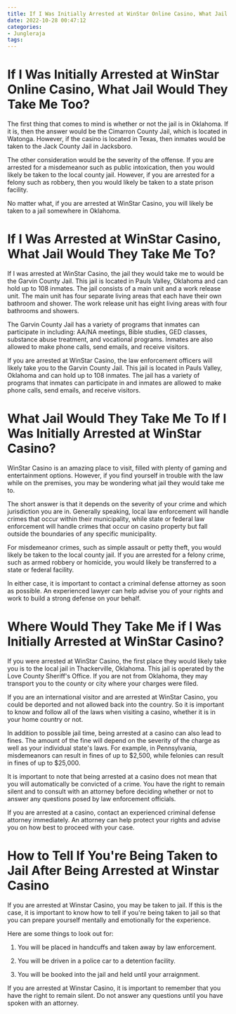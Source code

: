 ```yaml
---
title: If I Was Initially Arrested at WinStar Online Casino, What Jail Would They Take Me Too
date: 2022-10-28 00:47:12
categories:
- Jungleraja
tags:
---
```



#  If I Was Initially Arrested at WinStar Online Casino, What Jail Would They Take Me Too?

The first thing that comes to mind is whether or not the jail is in Oklahoma. If it is, then the answer would be the Cimarron County Jail, which is located in Watonga. However, if the casino is located in Texas, then inmates would be taken to the Jack County Jail in Jacksboro.

The other consideration would be the severity of the offense. If you are arrested for a misdemeanor such as public intoxication, then you would likely be taken to the local county jail. However, if you are arrested for a felony such as robbery, then you would likely be taken to a state prison facility.

No matter what, if you are arrested at WinStar Casino, you will likely be taken to a jail somewhere in Oklahoma.

#  If I Was Arrested at WinStar Casino, What Jail Would They Take Me To?

If I was arrested at WinStar Casino, the jail they would take me to would be the Garvin County Jail. This jail is located in Pauls Valley, Oklahoma and can hold up to 108 inmates. The jail consists of a main unit and a work release unit. The main unit has four separate living areas that each have their own bathroom and shower. The work release unit has eight living areas with four bathrooms and showers.

The Garvin County Jail has a variety of programs that inmates can participate in including: AA/NA meetings, Bible studies, GED classes, substance abuse treatment, and vocational programs. Inmates are also allowed to make phone calls, send emails, and receive visitors.

If you are arrested at WinStar Casino, the law enforcement officers will likely take you to the Garvin County Jail. This jail is located in Pauls Valley, Oklahoma and can hold up to 108 inmates. The jail has a variety of programs that inmates can participate in and inmates are allowed to make phone calls, send emails, and receive visitors.

#  What Jail Would They Take Me To If I Was Initially Arrested at WinStar Casino?

WinStar Casino is an amazing place to visit, filled with plenty of gaming and entertainment options. However, if you find yourself in trouble with the law while on the premises, you may be wondering what jail they would take me to.

The short answer is that it depends on the severity of your crime and which jurisdiction you are in. Generally speaking, local law enforcement will handle crimes that occur within their municipality, while state or federal law enforcement will handle crimes that occur on casino property but fall outside the boundaries of any specific municipality.

For misdemeanor crimes, such as simple assault or petty theft, you would likely be taken to the local county jail. If you are arrested for a felony crime, such as armed robbery or homicide, you would likely be transferred to a state or federal facility.

In either case, it is important to contact a criminal defense attorney as soon as possible. An experienced lawyer can help advise you of your rights and work to build a strong defense on your behalf.

#  Where Would They Take Me if I Was Initially Arrested at WinStar Casino?

If you were arrested at WinStar Casino, the first place they would likely take you is to the local jail in Thackerville, Oklahoma. This jail is operated by the Love County Sheriff's Office. If you are not from Oklahoma, they may transport you to the county or city where your charges were filed.

If you are an international visitor and are arrested at WinStar Casino, you could be deported and not allowed back into the country. So it is important to know and follow all of the laws when visiting a casino, whether it is in your home country or not.

In addition to possible jail time, being arrested at a casino can also lead to fines. The amount of the fine will depend on the severity of the charge as well as your individual state's laws. For example, in Pennsylvania, misdemeanors can result in fines of up to $2,500, while felonies can result in fines of up to $25,000.

It is important to note that being arrested at a casino does not mean that you will automatically be convicted of a crime. You have the right to remain silent and to consult with an attorney before deciding whether or not to answer any questions posed by law enforcement officials.

If you are arrested at a casino, contact an experienced criminal defense attorney immediately. An attorney can help protect your rights and advise you on how best to proceed with your case.

#  How to Tell If You're Being Taken to Jail After Being Arrested at Winstar Casino

If you are arrested at Winstar Casino, you may be taken to jail. If this is the case, it is important to know how to tell if you're being taken to jail so that you can prepare yourself mentally and emotionally for the experience.

Here are some things to look out for:

1) You will be placed in handcuffs and taken away by law enforcement.

2) You will be driven in a police car to a detention facility.

3) You will be booked into the jail and held until your arraignment.

If you are arrested at Winstar Casino, it is important to remember that you have the right to remain silent. Do not answer any questions until you have spoken with an attorney.